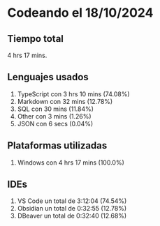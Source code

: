 # Codeando el 18/10/2024

## Tiempo total
4 hrs 17 mins.

## Lenguajes usados
1. TypeScript con 3 hrs 10 mins (74.08%)
1. Markdown con 32 mins (12.78%)
1. SQL con 30 mins (11.84%)
1. Other con 3 mins (1.26%)
1. JSON con 6 secs (0.04%)

## Plataformas utilizadas
1. Windows con 4 hrs 17 mins (100.0%)

## IDEs
1. VS Code un total de 3:12:04 (74.54%)
1. Obsidian un total de 0:32:55 (12.78%)
1. DBeaver un total de 0:32:40 (12.68%)
